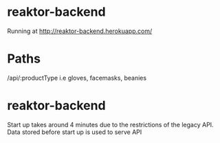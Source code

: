 ﻿# reaktor-backend
 Running at http://reaktor-backend.herokuapp.com/
 # Paths
 /api/:productType
 i.e
 gloves, facemasks, beanies
# reaktor-backend
Start up takes around 4 minutes due to the restrictions of the legacy API. Data stored before start up is used to serve API
